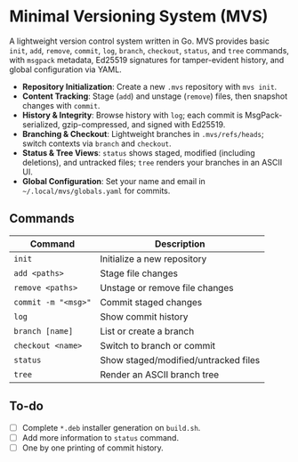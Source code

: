 # Minimal Versioning System (MVS)

A lightweight version control system written in Go. MVS provides basic `init`, `add`, `remove`, `commit`, `log`, `branch`, `checkout`, `status`, and `tree` commands, with `msgpack` metadata, Ed25519 signatures for tamper-evident history, and global configuration via YAML.

- **Repository Initialization**: Create a new `.mvs` repository with `mvs init`.
- **Content Tracking**: Stage (`add`) and unstage (`remove`) files, then snapshot changes with `commit`.
- **History & Integrity**: Browse history with `log`; each commit is MsgPack-serialized, gzip-compressed, and signed with Ed25519.
- **Branching & Checkout**: Lightweight branches in `.mvs/refs/heads`; switch contexts via `branch` and `checkout`.
- **Status & Tree Views**: `status` shows staged, modified (including deletions), and untracked files; `tree` renders your branches in an ASCII UI.
- **Global Configuration**: Set your name and email in `~/.local/mvs/globals.yaml` for commits.

## Commands

| Command             | Description                          |
| ------------------- | ------------------------------------ |
| `init`              | Initialize a new repository          |
| `add <paths>`       | Stage file changes                   |
| `remove <paths>`    | Unstage or remove file changes       |
| `commit -m "<msg>"` | Commit staged changes                |
| `log`               | Show commit history                  |
| `branch [name]`     | List or create a branch              |
| `checkout <name>`   | Switch to branch or commit           |
| `status`            | Show staged/modified/untracked files |
| `tree`              | Render an ASCII branch tree          |

## To-do

- [ ] Complete `*.deb` installer generation on `build.sh`.
- [ ] Add more information to `status` command.
- [ ] One by one printing of commit history.

